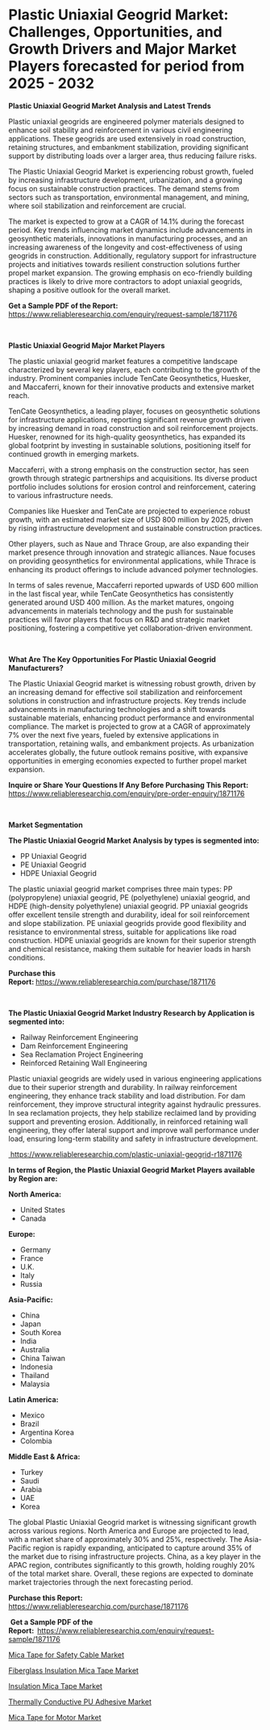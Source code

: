 <p><h1>Plastic Uniaxial Geogrid Market: Challenges, Opportunities, and Growth Drivers and Major Market Players forecasted for period from 2025 - 2032</h1></p><p><strong>Plastic Uniaxial Geogrid Market Analysis and Latest Trends</strong></p>
<p><p>Plastic uniaxial geogrids are engineered polymer materials designed to enhance soil stability and reinforcement in various civil engineering applications. These geogrids are used extensively in road construction, retaining structures, and embankment stabilization, providing significant support by distributing loads over a larger area, thus reducing failure risks.</p><p>The Plastic Uniaxial Geogrid Market is experiencing robust growth, fueled by increasing infrastructure development, urbanization, and a growing focus on sustainable construction practices. The demand stems from sectors such as transportation, environmental management, and mining, where soil stabilization and reinforcement are crucial. </p><p>The market is expected to grow at a CAGR of 14.1% during the forecast period. Key trends influencing market dynamics include advancements in geosynthetic materials, innovations in manufacturing processes, and an increasing awareness of the longevity and cost-effectiveness of using geogrids in construction. Additionally, regulatory support for infrastructure projects and initiatives towards resilient construction solutions further propel market expansion. The growing emphasis on eco-friendly building practices is likely to drive more contractors to adopt uniaxial geogrids, shaping a positive outlook for the overall market.</p></p>
<p><strong>Get a Sample PDF of the Report:&nbsp;</strong> <a href="https://www.reliableresearchiq.com/enquiry/request-sample/1871176?utm_campaign=1117&utm_medium=2&utm_source=Github&utm_content=ia&utm_term=03042025&utm_id=plastic-uniaxial-geogrid">https://www.reliableresearchiq.com/enquiry/request-sample/1871176</a></p>
<p>&nbsp;</p>
<p><strong>Plastic Uniaxial Geogrid Major Market Players</strong></p>
<p><p>The plastic uniaxial geogrid market features a competitive landscape characterized by several key players, each contributing to the growth of the industry. Prominent companies include TenCate Geosynthetics, Huesker, and Maccaferri, known for their innovative products and extensive market reach. </p><p>TenCate Geosynthetics, a leading player, focuses on geosynthetic solutions for infrastructure applications, reporting significant revenue growth driven by increasing demand in road construction and soil reinforcement projects. Huesker, renowned for its high-quality geosynthetics, has expanded its global footprint by investing in sustainable solutions, positioning itself for continued growth in emerging markets.</p><p>Maccaferri, with a strong emphasis on the construction sector, has seen growth through strategic partnerships and acquisitions. Its diverse product portfolio includes solutions for erosion control and reinforcement, catering to various infrastructure needs.</p><p>Companies like Huesker and TenCate are projected to experience robust growth, with an estimated market size of USD 800 million by 2025, driven by rising infrastructure development and sustainable construction practices. </p><p>Other players, such as Naue and Thrace Group, are also expanding their market presence through innovation and strategic alliances. Naue focuses on providing geosynthetics for environmental applications, while Thrace is enhancing its product offerings to include advanced polymer technologies.</p><p>In terms of sales revenue, Maccaferri reported upwards of USD 600 million in the last fiscal year, while TenCate Geosynthetics has consistently generated around USD 400 million. As the market matures, ongoing advancements in materials technology and the push for sustainable practices will favor players that focus on R&D and strategic market positioning, fostering a competitive yet collaboration-driven environment.</p></p>
<p>&nbsp;</p>
<p><strong>What Are The Key Opportunities For Plastic Uniaxial Geogrid Manufacturers?</strong></p>
<p><p>The Plastic Uniaxial Geogrid market is witnessing robust growth, driven by an increasing demand for effective soil stabilization and reinforcement solutions in construction and infrastructure projects. Key trends include advancements in manufacturing technologies and a shift towards sustainable materials, enhancing product performance and environmental compliance. The market is projected to grow at a CAGR of approximately 7% over the next five years, fueled by extensive applications in transportation, retaining walls, and embankment projects. As urbanization accelerates globally, the future outlook remains positive, with expansive opportunities in emerging economies expected to further propel market expansion.</p></p>
<p><strong>Inquire or Share Your Questions If Any Before Purchasing This Report:</strong> <a href="https://www.reliableresearchiq.com/enquiry/pre-order-enquiry/1871176?utm_campaign=1117&utm_medium=2&utm_source=Github&utm_content=ia&utm_term=03042025&utm_id=plastic-uniaxial-geogrid">https://www.reliableresearchiq.com/enquiry/pre-order-enquiry/1871176</a></p>
<p>&nbsp;</p>
<p><strong>Market Segmentation</strong></p>
<p><strong>The Plastic Uniaxial Geogrid Market Analysis by types is segmented into:</strong></p>
<p><ul><li>PP Uniaxial Geogrid</li><li>PE Uniaxial Geogrid</li><li>HDPE Uniaxial Geogrid</li></ul></p>
<p><p>The plastic uniaxial geogrid market comprises three main types: PP (polypropylene) uniaxial geogrid, PE (polyethylene) uniaxial geogrid, and HDPE (high-density polyethylene) uniaxial geogrid. PP uniaxial geogrids offer excellent tensile strength and durability, ideal for soil reinforcement and slope stabilization. PE uniaxial geogrids provide good flexibility and resistance to environmental stress, suitable for applications like road construction. HDPE uniaxial geogrids are known for their superior strength and chemical resistance, making them suitable for heavier loads in harsh conditions.</p></p>
<p><strong>Purchase this Report:&nbsp;</strong><a href="https://www.reliableresearchiq.com/purchase/1871176?utm_campaign=1117&utm_medium=2&utm_source=Github&utm_content=ia&utm_term=03042025&utm_id=plastic-uniaxial-geogrid">https://www.reliableresearchiq.com/purchase/1871176</a></p>
<p>&nbsp;</p>
<p><strong>The Plastic Uniaxial Geogrid Market Industry Research by Application is segmented into:</strong></p>
<p><ul><li>Railway Reinforcement Engineering</li><li>Dam Reinforcement Engineering</li><li>Sea Reclamation Project Engineering</li><li>Reinforced Retaining Wall Engineering</li></ul></p>
<p><p>Plastic uniaxial geogrids are widely used in various engineering applications due to their superior strength and durability. In railway reinforcement engineering, they enhance track stability and load distribution. For dam reinforcement, they improve structural integrity against hydraulic pressures. In sea reclamation projects, they help stabilize reclaimed land by providing support and preventing erosion. Additionally, in reinforced retaining wall engineering, they offer lateral support and improve wall performance under load, ensuring long-term stability and safety in infrastructure development.</p></p>
<p><a href="https://www.reliableresearchiq.com/plastic-uniaxial-geogrid-r1871176?utm_campaign=1117&utm_medium=2&utm_source=Github&utm_content=ia&utm_term=03042025&utm_id=plastic-uniaxial-geogrid">&nbsp;https://www.reliableresearchiq.com/plastic-uniaxial-geogrid-r1871176</a></p>
<p><strong>In terms of Region, the Plastic Uniaxial Geogrid Market Players available by Region are:</strong></p>
<p>
    <p> <strong> North America: </strong>
        <ul>
            <li>United States</li>
            <li>Canada</li>
        </ul>
        </p> 
    <p> <strong> Europe: </strong>
        <ul>
            <li>Germany</li>
            <li>France</li>
            <li>U.K.</li>
            <li>Italy</li>
            <li>Russia</li>
        </ul>
        </p> 
    <p> <strong> Asia-Pacific: </strong>
        <ul>
            <li>China</li>
            <li>Japan</li>
            <li>South Korea</li>
            <li>India</li>
            <li>Australia</li>
            <li>China Taiwan</li>
            <li>Indonesia</li>
            <li>Thailand</li>
            <li>Malaysia</li>
        </ul>
        </p> 
    <p> <strong> Latin America: </strong>
        <ul>
            <li>Mexico</li>
            <li>Brazil</li>
            <li>Argentina Korea</li>
            <li>Colombia</li>
        </ul>
        </p> 
    <p> <strong> Middle East & Africa: </strong>
        <ul>
            <li>Turkey</li>
            <li>Saudi</li>
            <li>Arabia</li>
            <li>UAE</li>
            <li>Korea</li>
        </ul>
    </p>
    </p>
<p><p>The global Plastic Uniaxial Geogrid market is witnessing significant growth across various regions. North America and Europe are projected to lead, with a market share of approximately 30% and 25%, respectively. The Asia-Pacific region is rapidly expanding, anticipated to capture around 35% of the market due to rising infrastructure projects. China, as a key player in the APAC region, contributes significantly to this growth, holding roughly 20% of the total market share. Overall, these regions are expected to dominate market trajectories through the next forecasting period.</p></p>
<p><strong>Purchase this Report: </strong><a href="https://www.reliableresearchiq.com/purchase/1871176?utm_campaign=1117&utm_medium=2&utm_source=Github&utm_content=ia&utm_term=03042025&utm_id=plastic-uniaxial-geogrid">https://www.reliableresearchiq.com/purchase/1871176</a></p>
<p>&nbsp;<strong>Get a Sample PDF of the Report:&nbsp;&nbsp;</strong><a href="https://www.reliableresearchiq.com/enquiry/request-sample/1871176?utm_campaign=1117&utm_medium=2&utm_source=Github&utm_content=ia&utm_term=03042025&utm_id=plastic-uniaxial-geogrid">https://www.reliableresearchiq.com/enquiry/request-sample/1871176</a></p>
<p><strong></strong></p>
<p><p><a href="https://github.com/leoustolja/Market-Research-Report-List-1/blob/main/mica-tape-for-safety-cable-market.md?utm_campaign=1117&utm_medium=2&utm_source=Github&utm_content=ia&utm_term=03042025&utm_id=plastic-uniaxial-geogrid">Mica Tape for Safety Cable Market</a></p><p><a href="https://github.com/ayondaylos/Market-Research-Report-List-1/blob/main/fiberglass-insulation-mica-tape-market.md?utm_campaign=1117&utm_medium=2&utm_source=Github&utm_content=ia&utm_term=03042025&utm_id=plastic-uniaxial-geogrid">Fiberglass Insulation Mica Tape Market</a></p><p><a href="https://github.com/bichukapac/Market-Research-Report-List-1/blob/main/insulation-mica-tape-market.md?utm_campaign=1117&utm_medium=2&utm_source=Github&utm_content=ia&utm_term=03042025&utm_id=plastic-uniaxial-geogrid">Insulation Mica Tape Market</a></p><p><a href="https://github.com/madethkijori/Market-Research-Report-List-1/blob/main/thermally-conductive-pu-adhesive-market.md?utm_campaign=1117&utm_medium=2&utm_source=Github&utm_content=ia&utm_term=03042025&utm_id=plastic-uniaxial-geogrid">Thermally Conductive PU Adhesive Market</a></p><p><a href="https://github.com/laveeasaadrh/Market-Research-Report-List-1/blob/main/mica-tape-for-motor-market.md?utm_campaign=1117&utm_medium=2&utm_source=Github&utm_content=ia&utm_term=03042025&utm_id=plastic-uniaxial-geogrid">Mica Tape for Motor Market</a></p></p>
